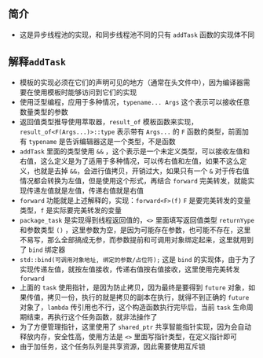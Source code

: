
## 简介


- 这是异步线程池的实现，和同步线程池不同的只有 `addTask` 函数的实现体不同




## 解释`addTask`

-   模板的实现必须在它们的声明可见的地方（通常在头文件中），因为编译器需要在使用模板时能够访问到它们的实现
-   使用泛型编程，应用于多种情况，`typename... Args` 这个表示可以接收任意数量类型的参数
-   返回值类型推导使用萃取器，`result_of` 模板函数来实现，`result_of<F(Args...)>::type` 表示带有 `Args...` 的 `F` 函数的类型，前面加有 `typename` 是告诉编辑器这是一个类型，不是函数
-   `addTask` 里面的类型使用 `&&` ，这个表示是一个未定义类型，可以接收左值和右值，这么定义是为了适用于多种情况，可以传右值和左值，如果不这么定义，也就是去掉 `&&`，会进行值拷贝，开销过大，如果只有一个 `&` 对于传右值情况都会转换为左值，但是使用这个形式，再结合 `forward` 完美转发，就能实现传递左值就是左值，传递右值就是右值
-   `forward` 功能就是上述解释的，实现：`forward<F>(f)` `F` 是要完美转发的变量类型，`f` 是实际要完美转发的变量
-   `package_task` 是实现得到线程返回值的，`<>` 里面填写返回值类型 `returnYype` 和参数类型 `()` ，这里参数为空，是因为可能存在参数，也可能不存在，这里不易写，那么全部搞成无参，而参数提前和可调用对象绑定起来，这里就用到了 `bind` 绑定器
-   `std::bind(可调用对象地址, 绑定的参数/占位符);` 这是 `bind` 的实现体，由于为了实现传递左值，就按左值接收，传递右值按右值接收，这里使用完美转发 `forward`
-   上面的 `task` 使用指针，是因为防止拷贝，因为最终是要得到 `future` 对象，如果传值，拷贝一份，执行的就是拷贝的副本在执行，就得不到正确的 `future` 对象了，`lambda` 传引用也不行，这个构造函数执行完毕后，当前 `task` 生命周期结束，再执行这个任务函数，就非法操作了
-   为了方便管理指针，这里使用了 `shared_ptr` 共享智能指针实现，因为会自动释放内存，安全性高，使用方法是 `<>` 里面写指针类型，在定义指针即可
-   由于加任务，这个任务队列是共享资源，因此需要使用互斥锁